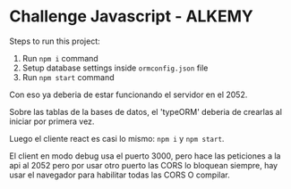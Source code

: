# Challenge Javascript - ALKEMY 

Steps to run this project:

1. Run `npm i` command
2. Setup database settings inside `ormconfig.json` file
3. Run `npm start` command

Con eso ya deberia de estar funcionando el servidor en el 2052.

Sobre las tablas de la bases de datos, el 'typeORM' deberia de crearlas al iniciar por primera vez.

Luego el cliente react es casi lo mismo: `npm i` y `npm start`.

El client en modo debug usa el puerto 3000, pero hace las peticiones a la api al 2052 pero por usar otro puerto las CORS lo bloquean siempre, hay usar el navegador para habilitar todas las CORS O compilar.